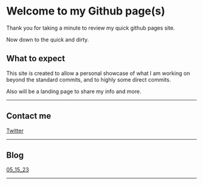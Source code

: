 # Welcome to my Github page(s) 

Thank you for taking a minute to review my quick github pages site. 

Now down to the quick and dirty. 

## What to expect 

This site is created to allow a personal showcase of what I am working on beyond the standard commits, and to highly some direct commits. 

Also will be a landing page to share my info and more. 

---- 

## Contact me 

[Twitter](https://twitter.com/kvgyarmati)

----

## Blog 

[05_15_23](05_15_23.md) 

---- 
